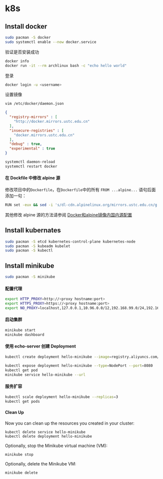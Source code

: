 # k8s

## Install docker

```bash
sudo pacman -S docker
sudo systemctl enable --now docker.service
```

验证是否安装成功

```bash 
docker info
docker run -it --rm archlinux bash -c "echo hello world"
```

登录

```bash
docker login -u <username>
```

设置镜像

```bash
vim /etc/docker/daemon.json
```

```json
{
  "registry-mirrors" : [
    "http://docker.mirrors.ustc.edu.cn"
  ],
  "insecure-registries" : [
    "docker.mirrors.ustc.edu.cn"
  ],
  "debug" : true,
  "experimental" : true
}
```

```bash
systemctl daemon-reload
systemctl restart docker
```

#### 在 Dockfile 中修改 alpine 源 

修改项目中的`Dockerfile`，在`Dockerfile`中的所有 `FROM ...alpine...` 语句后面添加一句：

```bash
RUN set -eux && sed -i 's/dl-cdn.alpinelinux.org/mirrors.ustc.edu.cn/g' /etc/apk/repositories
```

其他修改 alpine 源的方法请参阅 [Docker和alpine镜像内国内源配置](https://blog.csdn.net/shuizhongmose/article/details/108992380)

## Install kubernates

```bash
sudo pacman -S etcd kubernetes-control-plane kubernetes-node
sudo pacman -S kubeadm kubelet
sudo pacman -S kubectl
```

## Install minikube

```bash
sudo pacman -S minikube
```

#### 配置代理

```bash
export HTTP_PROXY=http://<proxy hostname:port>
export HTTPS_PROXY=https://<proxy hostname:port>
export NO_PROXY=localhost,127.0.0.1,10.96.0.0/12,192.168.99.0/24,192.168.39.0/24
```

#### 启动集群

```bash
minikube start
minikube dashboard
```

#### 使用 echo-server 创建 Deployment

```bash
kubectl create deployment hello-minikube --image=registry.aliyuncs.com/google_containers/echoserver:1.10

kubectl expose deployment hello-minikube --type=NodePort --port=8080
kubectl get pod
minikube service hello-minikube --url
```

#### 服务扩容

```bash
kubectl scale deployment hello-minikube --replicas=3
kubectl get pods
```

#### Clean Up

Now you can clean up the resources you created in your cluster:

```bash
kubectl delete service hello-minikube
kubectl delete deployment hello-minikube
```

Optionally, stop the Minikube virtual machine (VM):

```bash
minikube stop
```

Optionally, delete the Minikube VM:

```bash
minikube delete
```

